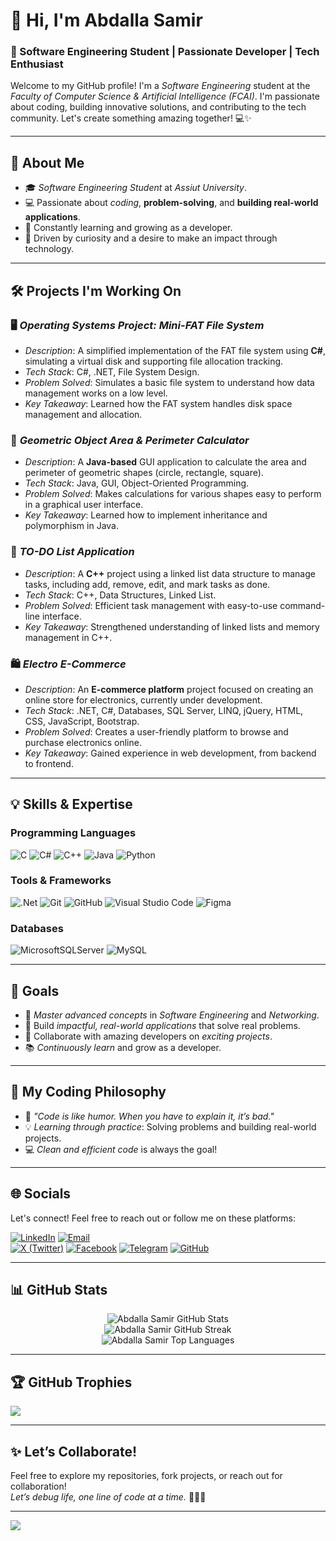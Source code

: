 # 👋 Hi, I'm Abdalla Samir

### 🚀 Software Engineering Student | Passionate Developer | Tech Enthusiast

Welcome to my GitHub profile! I'm a *Software Engineering* student at the *Faculty of Computer Science & Artificial Intelligence (FCAI)*. I'm passionate about coding, building innovative solutions, and contributing to the tech community. Let's create something amazing together! 💻✨

---

## 🌟 About Me

- 🎓 *Software Engineering Student* at *Assiut University*.
- 💻 Passionate about *coding*, **problem-solving**, and **building real-world applications**.
- 🌱 Constantly learning and growing as a developer.
- 🚀 Driven by curiosity and a desire to make an impact through technology.

---

## 🛠️ Projects I'm Working On

### 🖥️ *Operating Systems Project: Mini-FAT File System*
- *Description*: A simplified implementation of the FAT file system using **C#**, simulating a virtual disk and supporting file allocation tracking.
- *Tech Stack*: C#, .NET, File System Design.
- *Problem Solved*: Simulates a basic file system to understand how data management works on a low level.
- *Key Takeaway*: Learned how the FAT system handles disk space management and allocation.

### 📐 *Geometric Object Area & Perimeter Calculator*
- *Description*: A **Java-based** GUI application to calculate the area and perimeter of geometric shapes (circle, rectangle, square).
- *Tech Stack*: Java, GUI, Object-Oriented Programming.
- *Problem Solved*: Makes calculations for various shapes easy to perform in a graphical user interface.
- *Key Takeaway*: Learned how to implement inheritance and polymorphism in Java.

### 📝 *TO-DO List Application*
- *Description*: A **C++** project using a linked list data structure to manage tasks, including add, remove, edit, and mark tasks as done.
- *Tech Stack*: C++, Data Structures, Linked List.
- *Problem Solved*: Efficient task management with easy-to-use command-line interface.
- *Key Takeaway*: Strengthened understanding of linked lists and memory management in C++.

### 🛍️ *Electro E-Commerce*
- *Description*: An **E-commerce platform** project focused on creating an online store for electronics, currently under development.
- *Tech Stack*: .NET, C#, Databases, SQL Server, LINQ, jQuery, HTML, CSS, JavaScript, Bootstrap.
- *Problem Solved*: Creates a user-friendly platform to browse and purchase electronics online.
- *Key Takeaway*: Gained experience in web development, from backend to frontend.

---

## 💡 Skills & Expertise

### Programming Languages
![C](https://img.shields.io/badge/c-%2300599C.svg?style=for-the-badge&logo=c&logoColor=white&width=100&height=30)
![C#](https://img.shields.io/badge/c%23-%23239120.svg?style=for-the-badge&logo=csharp&logoColor=white&width=100&height=30)
![C++](https://img.shields.io/badge/c++-%2300599C.svg?style=for-the-badge&logo=c%2B%2B&logoColor=white&width=100&height=30)
![Java](https://img.shields.io/badge/java-%23ED8B00.svg?style=for-the-badge&logo=openjdk&logoColor=white&width=100&height=30)
![Python](https://img.shields.io/badge/python-3670A0?style=for-the-badge&logo=python&logoColor=ffdd54&width=100&height=30)

### Tools & Frameworks
![.Net](https://img.shields.io/badge/.NET-5C2D91?style=for-the-badge&logo=.net&logoColor=white&width=100&height=30)
![Git](https://img.shields.io/badge/git-%23F05033.svg?style=for-the-badge&logo=git&logoColor=white&width=100&height=30)
![GitHub](https://img.shields.io/badge/github-%23121011.svg?style=for-the-badge&logo=github&logoColor=white&width=100&height=30)
![Visual Studio Code](https://img.shields.io/badge/Visual%20Studio%20Code-007ACC.svg?style=for-the-badge&logo=visual-studio-code&logoColor=white&width=100&height=30)
![Figma](https://img.shields.io/badge/figma-%23F24E1E.svg?style=for-the-badge&logo=figma&logoColor=white&width=100&height=30)

### Databases
![MicrosoftSQLServer](https://img.shields.io/badge/Microsoft%20SQL%20Server-CC2927?style=for-the-badge&logo=microsoft%20sql%20server&logoColor=white&width=100&height=30)
![MySQL](https://img.shields.io/badge/mysql-4479A1.svg?style=for-the-badge&logo=mysql&logoColor=white&width=100&height=30)

---

## 🎯 Goals

- 🌟 *Master advanced concepts* in *Software Engineering* and *Networking*.
- 🔧 Build *impactful, real-world applications* that solve real problems.
- 🤝 Collaborate with amazing developers on *exciting projects*.
- 📚 *Continuously learn* and grow as a developer.

---

## 🧠 My Coding Philosophy

- 📖 *"Code is like humor. When you have to explain it, it’s bad."*
- 💡 *Learning through practice*: Solving problems and building real-world projects.
- 💻 *Clean and efficient code* is always the goal!

---

## 🌐 Socials

Let's connect! Feel free to reach out or follow me on these platforms:

[![LinkedIn](https://img.shields.io/badge/LinkedIn-%230077B5.svg?logo=linkedin&logoColor=white&style=for-the-badge&width=100&height=30)](https://linkedin.com/in/abdalla-mahmoud-9264242b6)
[![Email](https://img.shields.io/badge/Email-D14836?style=for-the-badge&logo=gmail&logoColor=white)](mailto:samirovic707@gmail.com)  
[![X (Twitter)](https://img.shields.io/badge/X-black.svg?logo=X&logoColor=white&style=for-the-badge&width=100&height=30)](https://x.com/abdallasamir04)
[![Facebook](https://img.shields.io/badge/Facebook-1877F2?style=for-the-badge&logo=facebook&logoColor=white&width=100&height=30)](https://www.facebook.com/abdallasamir04)
[![Telegram](https://img.shields.io/badge/Telegram-2CA5E0?style=for-the-badge&logo=telegram&logoColor=white&width=100&height=30)](https://t.me/abdallasamir04)
[![GitHub](https://img.shields.io/badge/GitHub-%23121011.svg?style=for-the-badge&logo=github&logoColor=white&width=100&height=30)](https://github.com/abdallasamir04)

---

## 📊 GitHub Stats

<!-- These images will automatically update based on your GitHub activity -->
<p align="center">
  <img src="https://github-readme-stats.vercel.app/api?username=abdallasamir04&theme=dark&hide_border=false&include_all_commits=false&count_private=false" alt="Abdalla Samir GitHub Stats"/>
  <br/>
  <img src="https://github-readme-streak-stats.herokuapp.com/?user=abdallasamir04&theme=dark&hide_border=false" alt="Abdalla Samir GitHub Streak"/>
  <br/>
  <img src="https://github-readme-stats.vercel.app/api/top-langs/?username=abdallasamir04&theme=dark&hide_border=false&include_all_commits=false&count_private=false&layout=compact" alt="Abdalla Samir Top Languages"/>
</p>

---

## 🏆 GitHub Trophies

![](https://github-profile-trophy.vercel.app/?username=abdallasamir04&theme=radical&no-frame=false&no-bg=true&margin-w=4)

---

## ✨ Let’s Collaborate!

Feel free to explore my repositories, fork projects, or reach out for collaboration!  
*Let’s debug life, one line of code at a time.* 🧑‍💻🔥

---

[![](https://visitcount.itsvg.in/api?id=abdallasamir04&icon=0&color=0)](https://visitcount.itsvg.in)

<!-- Proudly created with GPRM ( https://gprm.itsvg.in ) -->
